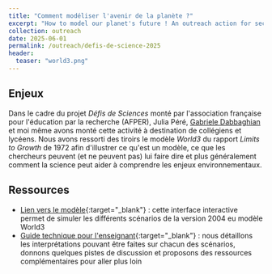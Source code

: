 ```yaml
---
title: "Comment modéliser l'avenir de la planète ?"
excerpt: "How to model our planet's future ! An outreach action for secondary schools at the start of the 2025 academic year using the World3 model."
collection: outreach
date: 2025-06-01
permalink: /outreach/defis-de-science-2025
header:
  teaser: "world3.png"
---
```


## Enjeux

Dans le cadre du projet *Défis de Sciences* monté par l'association française pour l'éducation par la recherche (AFPER), Julia Péré, [Gabriele Dabbaghian](https://gabriele-dabbaghian.github.io) et moi même avons monté cette activité à destination de collégiens et lycéens. Nous avons ressorti des tiroirs le modèle *World3* du rapport *Limits to Growth* de 1972 afin d'illustrer ce qu'est un modèle, ce que les chercheurs peuvent (et ne peuvent pas) lui faire dire et plus généralement comment la science peut aider à comprendre les enjeux environnementaux.

## Ressources

* [Lien vers le modèle](https://huggingface.co/spaces/kiliyo/world3-cired){:target="_blank"} : cette interface interactive permet de simuler les différents scénarios de la version 2004 eu modèle World3
* [Guide technique pour l'enseignant](/files/outreach/250530_World3_CIRED_Guide.pdf){:target="_blank"} : nous détaillons les interprétations pouvant être faites sur chacun des scénarios, donnons quelques pistes de discussion et proposons des ressources complémentaires pour aller plus loin

